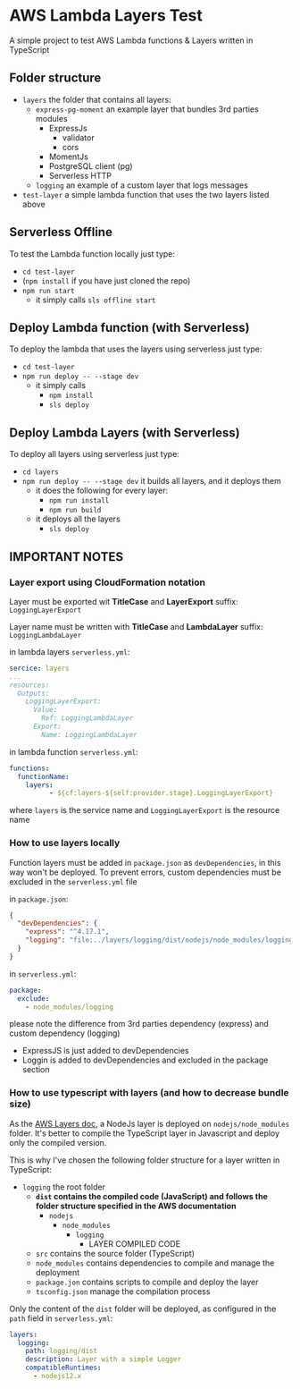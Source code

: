 # AWS Lambda Layers Test
A simple project to test AWS Lambda functions & Layers written in TypeScript
 
## Folder structure
- `layers` the folder that contains all layers:
    - `express-pg-moment` an example layer that bundles 3rd parties modules
        - ExpressJs
            - validator
            - cors
        - MomentJs
        - PostgreSQL client (pg)
        - Serverless HTTP
    - `logging` an example of a custom layer that logs messages
- `test-layer` a simple lambda function that uses the two layers listed above

## Serverless Offline
To test the Lambda function locally just type:
- `cd test-layer`
- (`npm install` if you have just cloned the repo)
- `npm run start`
    - it simply calls `sls offline start`

## Deploy Lambda function (with Serverless) 
To deploy the lambda that uses the layers using serverless just type:
- `cd test-layer`
- `npm run deploy -- --stage dev`
    - it simply calls
        - `npm install`
        - `sls deploy`

## Deploy Lambda Layers (with Serverless) 
To deploy all layers using serverless just type:
- `cd layers`
- `npm run deploy -- --stage dev` it builds all layers, and it deploys them
    - it does the following for every layer:
        - `npm run install`
        - `npm run build`
    - it deploys all the layers
        - `sls deploy`


## IMPORTANT NOTES

### Layer export using CloudFormation notation
Layer must be exported wit **TitleCase** and **LayerExport** suffix: `LoggingLayerExport`

Layer name must be written with **TitleCase** and **LambdaLayer** suffix: `LoggingLambdaLayer`

in lambda layers `serverless.yml`:
```yaml
sercice: layers
...
resources:
  Outputs:
    LoggingLayerExport:
      Value:
        Ref: LoggingLambdaLayer
      Export:
        Name: LoggingLambdaLayer
```

in lambda function `serverless.yml`:
```yaml
functions:
  functionName:
    layers:
          - ${cf:layers-${self:provider.stage}.LoggingLayerExport}
```
where `layers` is the service name and `LoggingLayerExport` is the resource name

### How to use layers locally
Function layers must be added in `package.json` as `devDependencies`, in this way won't be deployed.
To prevent errors, custom dependencies must be excluded in the `serverless.yml` file

in `package.json`:
```json
{
  "devDependencies": {
    "express": "^4.17.1",
    "logging": "file:../layers/logging/dist/nodejs/node_modules/logging"
  }
}
```
in `serverless.yml`:
```yaml
package:
  exclude:
    - node_modules/logging
```
please note the difference from 3rd parties dependency (express) and custom dependency (logging)

- ExpressJS is just added to devDependencies
- Loggin is added to devDependencies and excluded in the package section

### How to use typescript with layers (and how to decrease bundle size)
As the [AWS Layers doc](https://docs.aws.amazon.com/lambda/latest/dg/configuration-layers.html#configuration-layers-path), a NodeJs layer is deployed on `nodejs/node_modules` folder.
It's better to compile the TypeScript layer in Javascript and deploy only the compiled version.

This is why I've chosen the following folder structure for a layer written in TypeScript:

- `logging` the root folder
    - **`dist` contains the compiled code (JavaScript) and follows the folder structure specified in the AWS documentation**
        - `nodejs`
            - `node_modules`
                - `logging`
                    - LAYER COMPILED CODE 
    - `src` contains the source folder (TypeScript)
    - `node_modules` contains dependencies to compile and manage the deployment
    - `package.jon` contains scripts to compile and deploy the layer 
    - `tsconfig.json` manage the compilation process
    
Only the content of the `dist` folder will be deployed, as configured in the `path` field in `serverless.yml`:
```yaml
layers:
  logging:
    path: logging/dist
    description: Layer with a simple Logger
    compatibleRuntimes:
      - nodejs12.x
```
